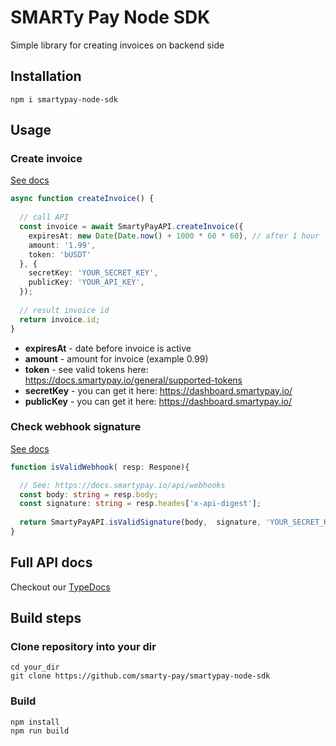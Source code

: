 # SMARTy Pay Node SDK
Simple library for creating invoices on backend side

## Installation
```shell
npm i smartypay-node-sdk
```

## Usage

### Create invoice

[See docs](https://docs.smartypay.io/general/authentication#signing-requests)

```typescript
async function createInvoice() {
  
  // call API 
  const invoice = await SmartyPayAPI.createInvoice({
    expiresAt: new Date(Date.now() + 1000 * 60 * 60), // after 1 hour from now
    amount: '1.99',
    token: 'bUSDT'
  }, {
    secretKey: 'YOUR_SECRET_KEY',
    publicKey: 'YOUR_API_KEY',
  });
  
  // result invoice id
  return invoice.id;
}
```
- **expiresAt** - date before invoice is active
- **amount** - amount for invoice (example 0.99)
- **token** - see valid tokens here: https://docs.smartypay.io/general/supported-tokens
- **secretKey** - you can get it here: https://dashboard.smartypay.io/
- **publicKey** - you can get it here: https://dashboard.smartypay.io/

### Check webhook signature

[See docs](https://docs.smartypay.io/api/webhooks)

```typescript
function isValidWebhook( resp: Respone){

  // See: https://docs.smartypay.io/api/webhooks
  const body: string = resp.body;
  const signature: string = resp.heades['x-api-digest'];
  
  return SmartyPayAPI.isValidSignature(body,  signature, 'YOUR_SECRET_KEY');
}
```

## Full API docs
Checkout our [TypeDocs](https://smarty-pay.github.io/smartypay-node-sdk/modules.html)

## Build steps
### Clone repository into your dir
```shell
cd your_dir
git clone https://github.com/smarty-pay/smartypay-node-sdk
```

### Build
```shell
npm install
npm run build
```
